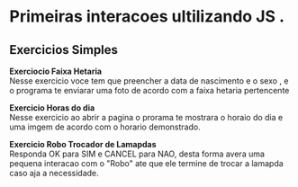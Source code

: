 <h1>Primeiras interacoes ultilizando JS .</h1>
<h2>Exercicios Simples</h2>
<p><strong> Exerciocio Faixa Hetaria</strong> <br>
Nesse exercicio voce tem que preencher a data de nascimento e o sexo , e o programa te enviarar uma foto de acordo com a faixa hetaria pertencente </p>
<p><strong>Exercicio Horas do dia</strong> <br>
Nesse exercicio ao abrir a pagina o prorama te mostrara o horaio do dia e uma imgem de acordo com o horario demonstrado.</p>
<p><strong>Exercicio Robo Trocador de Lamapdas</strong> <br>
Responda OK para SIM e CANCEL para NAO, desta forma avera uma pequena interacao com o "Robo" ate que ele termine de trocar a lamapda caso aja a necessidade.</p>